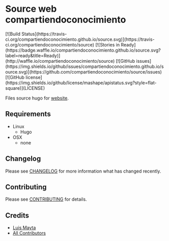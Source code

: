 # Source web compartiendoconocimiento

<span class="badges" align="center">
[![Build Status](https://travis-ci.org/compartiendoconocimiento.github.io/source.svg)](https://travis-ci.org/compartiendoconocimiento/source)
[![Stories in Ready](https://badge.waffle.io/compartiendoconocimiento.github.io/source.svg?label=ready&title=Ready)](http://waffle.io/compartiendoconocimiento/source)
[![GitHub issues](https://img.shields.io/github/issues/compartiendoconocimiento.github.io/source.svg)](https://github.com/compartiendoconocimiento/source/issues)
[![GitHub license](https://img.shields.io/github/license/mashape/apistatus.svg?style=flat-square)](LICENSE)
</span>


Files source hugo for [website][link-web].

## Requirements

 - Linux
   - Hugo
 - OSX
   - none

## Changelog

Please see [CHANGELOG](CHANGELOG.md) for more information what has changed recently.

## Contributing

Please see [CONTRIBUTING](CONTRIBUTING.md) for details.

## Credits

- [Luis Mayta][link-luis]
- [All Contributors][link-contributors]


[link-web]: http://compartiendoconocimiento.com

<!-- Other -->

[link-luis]: https://github.com/luismayta
[link-contributors]: contributors
